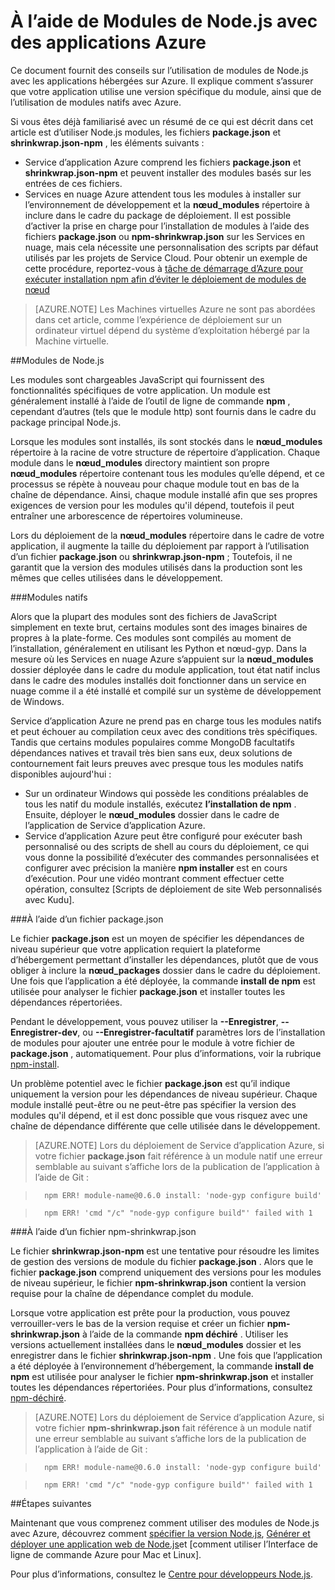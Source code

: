 <properties
    pageTitle="Utilisation des Modules de Node.js"
    description="Apprenez à travailler avec les modules Node.js lors de l’utilisation de Service d’application Azure ou de Services en nuage."
    services=""
    documentationCenter="nodejs"
    authors="rmcmurray"
    manager="wpickett"
    editor=""/>

<tags
    ms.service="multiple"
    ms.workload="na"
    ms.tgt_pltfrm="na"
    ms.devlang="nodejs"
    ms.topic="article"
    ms.date="08/11/2016"
    ms.author="robmcm"/>


# <a name="using-nodejs-modules-with-azure-applications"></a>À l’aide de Modules de Node.js avec des applications Azure

Ce document fournit des conseils sur l’utilisation de modules de Node.js avec les applications hébergées sur Azure. Il explique comment s’assurer que votre application utilise une version spécifique du module, ainsi que de l’utilisation de modules natifs avec Azure.

Si vous êtes déjà familiarisé avec un résumé de ce qui est décrit dans cet article est d’utiliser Node.js modules, les fichiers **package.json** et **shrinkwrap.json-npm** , les éléments suivants :

* Service d’application Azure comprend les fichiers **package.json** et **shrinkwrap.json-npm** et peuvent installer des modules basés sur les entrées de ces fichiers.
* Services en nuage Azure attendent tous les modules à installer sur l’environnement de développement et la **nœud\_modules** répertoire à inclure dans le cadre du package de déploiement. Il est possible d’activer la prise en charge pour l’installation de modules à l’aide des fichiers **package.json** ou **npm-shrinkwrap.json** sur les Services en nuage, mais cela nécessite une personnalisation des scripts par défaut utilisés par les projets de Service Cloud. Pour obtenir un exemple de cette procédure, reportez-vous à [tâche de démarrage d’Azure pour exécuter installation npm afin d’éviter le déploiement de modules de nœud](https://github.com/woloski/nodeonazure-blog/blob/master/articles/startup-task-to-run-npm-in-azure.markdown)

> [AZURE.NOTE] Les Machines virtuelles Azure ne sont pas abordées dans cet article, comme l’expérience de déploiement sur un ordinateur virtuel dépend du système d’exploitation hébergé par la Machine virtuelle.

##<a name="nodejs-modules"></a>Modules de Node.js

Les modules sont chargeables JavaScript qui fournissent des fonctionnalités spécifiques de votre application. Un module est généralement installé à l’aide de l’outil de ligne de commande **npm** , cependant d’autres (tels que le module http) sont fournis dans le cadre du package principal Node.js.

Lorsque les modules sont installés, ils sont stockés dans le **nœud\_modules** répertoire à la racine de votre structure de répertoire d’application. Chaque module dans le **nœud\_modules** directory maintient son propre **nœud\_modules** répertoire contenant tous les modules qu’elle dépend, et ce processus se répète à nouveau pour chaque module tout en bas de la chaîne de dépendance. Ainsi, chaque module installé afin que ses propres exigences de version pour les modules qu'il dépend, toutefois il peut entraîner une arborescence de répertoires volumineuse.

Lors du déploiement de la **nœud\_modules** répertoire dans le cadre de votre application, il augmente la taille du déploiement par rapport à l’utilisation d’un fichier **package.json** ou **shrinkwrap.json-npm** ; Toutefois, il ne garantit que la version des modules utilisés dans la production sont les mêmes que celles utilisées dans le développement.

###<a name="native-modules"></a>Modules natifs

Alors que la plupart des modules sont des fichiers de JavaScript simplement en texte brut, certains modules sont des images binaires de propres à la plate-forme. Ces modules sont compilés au moment de l’installation, généralement en utilisant les Python et nœud-gyp. Dans la mesure où les Services en nuage Azure s’appuient sur la **nœud\_modules** dossier déployée dans le cadre du module application, tout état natif inclus dans le cadre des modules installés doit fonctionner dans un service en nuage comme il a été installé et compilé sur un système de développement de Windows.

Service d’application Azure ne prend pas en charge tous les modules natifs et peut échouer au compilation ceux avec des conditions très spécifiques. Tandis que certains modules populaires comme MongoDB facultatifs dépendances natives et travail très bien sans eux, deux solutions de contournement fait leurs preuves avec presque tous les modules natifs disponibles aujourd'hui :

* Sur un ordinateur Windows qui possède les conditions préalables de tous les natif du module installés, exécutez **l’installation de npm** . Ensuite, déployer le **nœud\_modules** dossier dans le cadre de l’application de Service d’application Azure.
* Service d’application Azure peut être configuré pour exécuter bash personnalisé ou des scripts de shell au cours du déploiement, ce qui vous donne la possibilité d’exécuter des commandes personnalisées et configurer avec précision la manière **npm installer** est en cours d’exécution. Pour une vidéo montrant comment effectuer cette opération, consultez [Scripts de déploiement de site Web personnalisés avec Kudu].

###<a name="using-a-packagejson-file"></a>À l’aide d’un fichier package.json

Le fichier **package.json** est un moyen de spécifier les dépendances de niveau supérieur que votre application requiert la plateforme d’hébergement permettant d’installer les dépendances, plutôt que de vous obliger à inclure la **nœud\_packages** dossier dans le cadre du déploiement. Une fois que l’application a été déployée, la commande **install de npm** est utilisée pour analyser le fichier **package.json** et installer toutes les dépendances répertoriées.

Pendant le développement, vous pouvez utiliser la **--Enregistrer**, **--Enregistrer-dev**, ou **--Enregistrer-facultatif** paramètres lors de l’installation de modules pour ajouter une entrée pour le module à votre fichier de **package.json** , automatiquement. Pour plus d’informations, voir la rubrique [npm-install](https://docs.npmjs.com/cli/install).

Un problème potentiel avec le fichier **package.json** est qu’il indique uniquement la version pour les dépendances de niveau supérieur. Chaque module installé peut-être ou ne peut-être pas spécifier la version des modules qu'il dépend, et il est donc possible que vous risquez avec une chaîne de dépendance différente que celle utilisée dans le développement.

> [AZURE.NOTE]
> Lors du déploiement de Service d’application Azure, si votre fichier <b>package.json</b> fait référence à un module natif une erreur semblable au suivant s’affiche lors de la publication de l’application à l’aide de Git :

>       npm ERR! module-name@0.6.0 install: 'node-gyp configure build'

>       npm ERR! 'cmd "/c" "node-gyp configure build"' failed with 1


###<a name="using-a-npm-shrinkwrapjson-file"></a>À l’aide d’un fichier npm-shrinkwrap.json

Le fichier **shrinkwrap.json-npm** est une tentative pour résoudre les limites de gestion des versions de module du fichier **package.json** . Alors que le fichier **package.json** comprend uniquement des versions pour les modules de niveau supérieur, le fichier **npm-shrinkwrap.json** contient la version requise pour la chaîne de dépendance complet du module.

Lorsque votre application est prête pour la production, vous pouvez verrouiller-vers le bas de la version requise et créer un fichier **npm-shrinkwrap.json** à l’aide de la commande **npm déchiré** . Utiliser les versions actuellement installées dans le **nœud\_modules** dossier et les enregistrer dans le fichier **shrinkwrap.json-npm** . Une fois que l’application a été déployée à l’environnement d’hébergement, la commande **install de npm** est utilisée pour analyser le fichier **npm-shrinkwrap.json** et installer toutes les dépendances répertoriées. Pour plus d’informations, consultez [npm-déchiré](https://docs.npmjs.com/cli/shrinkwrap).

> [AZURE.NOTE]
>Lors du déploiement de Service d’application Azure, si votre fichier <b>npm-shrinkwrap.json</b> fait référence à un module natif une erreur semblable au suivant s’affiche lors de la publication de l’application à l’aide de Git :

>       npm ERR! module-name@0.6.0 install: 'node-gyp configure build'

>       npm ERR! 'cmd "/c" "node-gyp configure build"' failed with 1


##<a name="next-steps"></a>Étapes suivantes

Maintenant que vous comprenez comment utiliser des modules de Node.js avec Azure, découvrez comment [spécifier la version Node.js], [Générer et déployer une application web de Node.js]et [comment utiliser l’Interface de ligne de commande Azure pour Mac et Linux].

Pour plus d’informations, consultez le [Centre pour développeurs Node.js](/develop/nodejs/).

[spécifier la version Node.js]: nodejs-specify-node-version-azure-apps.md
[Comment faire pour utiliser l’Interface de ligne de commande Azure pour Mac et Linux]: xplat-cli-install.md
[générer et déployer une application web de Node.js]: web-sites-nodejs-develop-deploy-mac.md
[Node.js Web Application with Storage on MongoDB (MongoLab)]: store-mongolab-web-sites-nodejs-store-data-mongodb.md
[Build and deploy a Node.js application to an Azure Cloud Service]: cloud-services-nodejs-develop-deploy-app.md
[Site Web de personnaliser les Scripts de déploiement avec Kudu]: /documentation/videos/custom-web-site-deployment-scripts-with-kudu/
